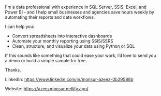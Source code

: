 I'm a data professional with experience in SQL Server, SSIS, Excel, and Power BI - and I help small businesses and agencies save hours weekly by automating their reports and data workflows.

I can help you:
- Convert spreadsheets into interactive dashboards
- Automate your monthly reporting using SSIS/SSRS
- Clean, structure, and visualize your data using Python or SQL

If this sounds like something that could ease your work, I’d love to send you a demo or build a simple sample for free.

Thanks.

LinkedIn: https://www.linkedin.com/in/monsur-azeez-0b29588b

Website: https://azeezmonsur.netlify.app/

<!---
azmonsur/azmonsur is a ✨ special ✨ repository because its `README.md` (this file) appears on your GitHub profile.
You can click the Preview link to take a look at your changes.
--->

